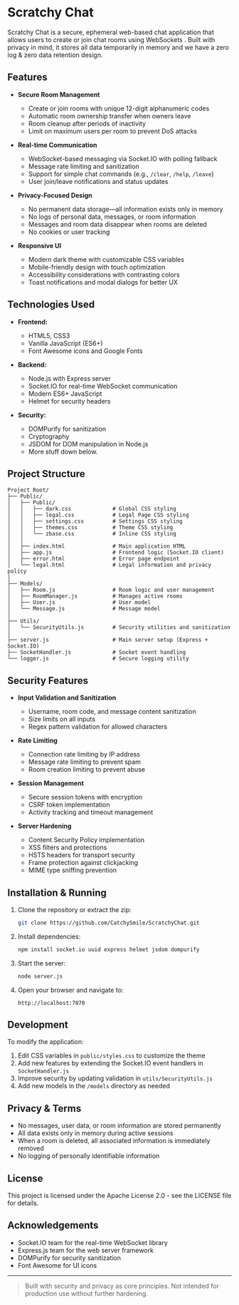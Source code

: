 # Scratchy Chat

Scratchy Chat is a secure, ephemeral web-based chat application that allows users to create or join chat rooms using WebSockets . Built with privacy in mind, it stores all data temporarily in memory and we have a zero log & zero data retention design.
## Features

- **Secure Room Management**
  - Create or join rooms with unique 12-digit alphanumeric codes
  - Automatic room ownership transfer when owners leave
  - Room cleanup after periods of inactivity
  - Limit on maximum users per room to prevent DoS attacks

- **Real-time Communication**
  - WebSocket-based messaging via Socket.IO with polling fallback
  - Message rate limiting and sanitization
  - Support for simple chat commands (e.g., `/clear`, `/help`, `/leave`)
  - User join/leave notifications and status updates

- **Privacy-Focused Design**
  - No permanent data storage—all information exists only in memory
  - No logs of personal data, messages, or room information
  - Messages and room data disappear when rooms are deleted
  - No cookies or user tracking

- **Responsive UI**
  - Modern dark theme with customizable CSS variables
  - Mobile-friendly design with touch optimization
  - Accessibility considerations with contrasting colors
  - Toast notifications and modal dialogs for better UX

## Technologies Used

- **Frontend:**
  - HTML5, CSS3
  - Vanilla JavaScript (ES6+)
  - Font Awesome icons and Google Fonts

- **Backend:**
  - Node.js with Express server
  - Socket.IO for real-time WebSocket communication
  - Modern ES6+ JavaScript
  - Helmet for security headers

- **Security:**
  - DOMPurify for sanitization
  - Cryptography
  - JSDOM for DOM manipulation in Node.js
  - More stuff down below.

## Project Structure

```
Project Root/
├── Public/
│   ├── Public/
│   │   ├── dark.css             # Global CSS styling
│   │   ├── legal.css            # Legal Page CSS styling
│   │   ├── settings.css         # Settings CSS styling
│   │   ├── themes.css           # Theme CSS styling
│   │   └── zbase.css            # Inline CSS styling
│   │ 
│   ├── index.html               # Main application HTML
│   ├── app.js                   # Frontend logic (Socket.IO client)
│   ├── error.html               # Error page endpoint
│   └── legal.html               # Legal information and privacy policy
│
├── Models/
│   ├── Room.js                  # Room logic and user management
│   ├── RoomManager.js           # Manages active rooms
│   ├── User.js                  # User model
│   └── Message.js               # Message model
│
├── Utils/
│   └── SecurityUtils.js         # Security utilities and sanitization
│
├── server.js                    # Main server setup (Express + Socket.IO)
├── SocketHandler.js             # Socket event handling
└── logger.js                    # Secure logging utility
```

## Security Features

- **Input Validation and Sanitization**
  - Username, room code, and message content sanitization
  - Size limits on all inputs
  - Regex pattern validation for allowed characters

- **Rate Limiting**
  - Connection rate limiting by IP address
  - Message rate limiting to prevent spam
  - Room creation limiting to prevent abuse

- **Session Management**
  - Secure session tokens with encryption
  - CSRF token implementation
  - Activity tracking and timeout management

- **Server Hardening**
  - Content Security Policy implementation
  - XSS filters and protections
  - HSTS headers for transport security
  - Frame protection against clickjacking
  - MIME type sniffing prevention

## Installation & Running

1. Clone the repository or extract the zip:
    ```bash
    git clone https://github.com/CatchySmile/ScratchyChat.git
    ```

2. Install dependencies:
    ```bash
    npm install socket.io uuid express helmet jsdom dompurify
    ```

3. Start the server:
    ```bash
    node server.js
    ```

4. Open your browser and navigate to:
    ```
    http://localhost:7070
    ```

## Development

To modify the application:

1. Edit CSS variables in `public/styles.css` to customize the theme
2. Add new features by extending the Socket.IO event handlers in `SocketHandler.js`
3. Improve security by updating validation in `utils/SecurityUtils.js`
4. Add new models in the `/models` directory as needed

## Privacy & Terms

- No messages, user data, or room information are stored permanently
- All data exists only in memory during active sessions
- When a room is deleted, all associated information is immediately removed
- No logging of personally identifiable information

## License

This project is licensed under the Apache License 2.0 - see the LICENSE file for details.

## Acknowledgements

- Socket.IO team for the real-time WebSocket library
- Express.js team for the web server framework
- DOMPurify for security sanitization
- Font Awesome for UI icons

---

> Built with security and privacy as core principles. Not intended for production use without further hardening.
